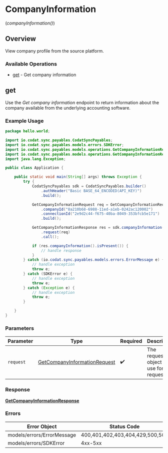 # CompanyInformation
(*companyInformation()*)

## Overview

View company profile from the source platform.

### Available Operations

* [get](#get) - Get company information

## get

Use the *Get company information* endpoint to return information about the company available from the underlying accounting software.



### Example Usage

```java
package hello.world;

import io.codat.sync.payables.CodatSyncPayables;
import io.codat.sync.payables.models.errors.SDKError;
import io.codat.sync.payables.models.operations.GetCompanyInformationRequest;
import io.codat.sync.payables.models.operations.GetCompanyInformationResponse;
import java.lang.Exception;

public class Application {

    public static void main(String[] args) throws Exception {
        try {
            CodatSyncPayables sdk = CodatSyncPayables.builder()
                .authHeader("Basic BASE_64_ENCODED(API_KEY)")
                .build();

            GetCompanyInformationRequest req = GetCompanyInformationRequest.builder()
                .companyId("8a210b68-6988-11ed-a1eb-0242ac120002")
                .connectionId("2e9d2c44-f675-40ba-8049-353bfcb5e171")
                .build();

            GetCompanyInformationResponse res = sdk.companyInformation().get()
                .request(req)
                .call();

            if (res.companyInformation().isPresent()) {
                // handle response
            }
        } catch (io.codat.sync.payables.models.errors.ErrorMessage e) {
            // handle exception
            throw e;
        } catch (SDKError e) {
            // handle exception
            throw e;
        } catch (Exception e) {
            // handle exception
            throw e;
        }

    }
}
```

### Parameters

| Parameter                                                                               | Type                                                                                    | Required                                                                                | Description                                                                             |
| --------------------------------------------------------------------------------------- | --------------------------------------------------------------------------------------- | --------------------------------------------------------------------------------------- | --------------------------------------------------------------------------------------- |
| `request`                                                                               | [GetCompanyInformationRequest](../../models/operations/GetCompanyInformationRequest.md) | :heavy_check_mark:                                                                      | The request object to use for the request.                                              |

### Response

**[GetCompanyInformationResponse](../../models/operations/GetCompanyInformationResponse.md)**

### Errors

| Error Object                    | Status Code                     | Content Type                    |
| ------------------------------- | ------------------------------- | ------------------------------- |
| models/errors/ErrorMessage      | 400,401,402,403,404,429,500,503 | application/json                |
| models/errors/SDKError          | 4xx-5xx                         | \*\/*                           |
